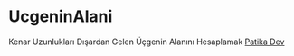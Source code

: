 # UcgeninAlani
Kenar Uzunlukları Dışardan Gelen Üçgenin Alanını Hesaplamak
[Patika Dev](https://www.patika.dev/tr)
